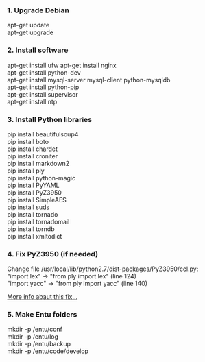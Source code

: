 ### 1. Upgrade Debian
apt-get update  
apt-get upgrade  

### 2. Install software
apt-get install ufw
apt-get install nginx  
apt-get install python-dev  
apt-get install mysql-server mysql-client python-mysqldb  
apt-get install python-pip  
apt-get install supervisor  
apt-get install ntp  

### 3. Install Python libraries
pip install beautifulsoup4  
pip install boto  
pip install chardet  
pip install croniter  
pip install markdown2  
pip install ply  
pip install python-magic  
pip install PyYAML  
pip install PyZ3950  
pip install SimpleAES  
pip install suds  
pip install tornado  
pip install tornadomail  
pip install torndb  
pip install xmltodict  

### 4. Fix PyZ3950 (if needed)
Change file /usr/local/lib/python2.7/dist-packages/PyZ3950/ccl.py:   
"import lex" -> "from ply import lex" (line 124)   
"import yacc" -> "from ply import yacc" (line 140)

[More info abaut this fix...](http://bayo.opadeyi.net/2011/05/getting-pyz3950-to-play-nice-with.html)

### 5. Make Entu folders
mkdir -p /entu/conf  
mkdir -p /entu/log  
mkdir -p /entu/backup  
mkdir -p /entu/code/develop  
